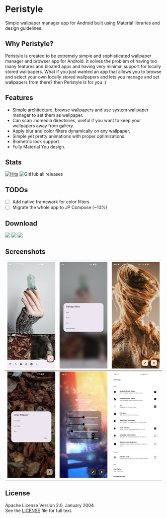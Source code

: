 # Peristyle

Simple wallpaper manager app for Android built using Material libraries and design guidelines.

## Why Peristyle?

Peristyle is created to be extremely simple and sophisticated wallpaper manager and browser app
for Android. It solves the problem of having too many features and bloated apps and having
very minimal support for locally stored wallpapers. What if you just wanted an app that allows
you to browse and select your own locally stored wallpapers and lets you manage and set wallpapers
from there? then Peristyle is for you :)

## Features

- Simple architecture, browse wallpapers and use system wallpaper manager to set them as wallpaper.
- Can scan .nomedia directories, useful if you want to keep your wallpapers away from gallery.
- Apply blur and color filters dynamically on any wallpaper.
- Simple yet pretty animations with proper optimizations.
- Biometric lock support.
- Fully Material You design.

## Stats

[![Hits](https://hits.seeyoufarm.com/api/count/incr/badge.svg?url=https%3A%2F%2Fgithub.com%2FHamza417%2FPeri&count_bg=%23292A28&title_bg=%23555555&icon=skyliner.svg&icon_color=%23E7E7E7&title=Visits&edge_flat=false)](https://hits.seeyoufarm.com)
![GitHub all releases](https://img.shields.io/github/downloads/Hamza417/Peri/total?label=Total%20Downloads&color=white)

## TODOs

- [ ] Add native framework for color filters
- [ ] Migrate the whole app to JP Compose (~10%)

## Download

[![](https://img.shields.io/github/v/release/Hamza417/Peristyle?color=181717&label=GitHub%20Release)](https://github.com/Hamza417/Peristyle/releases/latest)
[![](https://img.shields.io/endpoint?url=https://apt.izzysoft.de/fdroid/api/v1/shield/app.simple.peri)](https://apt.izzysoft.de/fdroid/index/apk/app.simple.peri/)
[![](https://img.shields.io/badge/Play%20Store-ea4335?logo=googleplay)](https://play.google.com/store/apps/details?id=app.simple.peri)

## Screenshots

| ![01](./fastlane/metadata/android/en-US/images/phoneScreenshots/01.png) | ![02](./fastlane/metadata/android/en-US/images/phoneScreenshots/02.png) | ![03](./fastlane/metadata/android/en-US/images/phoneScreenshots/03.png) |
|:-----------------------------------------------------------------------:|:-----------------------------------------------------------------------:|:-----------------------------------------------------------------------:|
| ![03](./fastlane/metadata/android/en-US/images/phoneScreenshots/04.png) | ![05](./fastlane/metadata/android/en-US/images/phoneScreenshots/05.png) | ![06](./fastlane/metadata/android/en-US/images/phoneScreenshots/06.png) |

## License

Apache License Version 2.0, January 2004.
<br>
See the [LICENSE](./LICENSE) file for full text.

